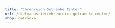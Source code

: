 ```yaml
---
title: "Ehrenreich Getränke Center"
url: /dietmannsried/ehrenreich-getraenke-center/
shop: Getränke
---
```

